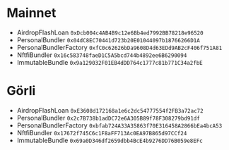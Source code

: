 # Mainnet

* AirdropFlashLoan `0xDcb004c4AB4B9c12e6Bb4ed7992BB78218e96520`
* PersonalBundler `0x04dC8EC70441d723b20E01044097b18766266D1A`
* PersonalBundlerFactory `0xfC0c62626bDa9608D4d63EDd9AB2cF406f751A81`
* NftfiBundler `0x16c583748faeD1C5A5bcd744b4892ee6B6290094`
* ImmutableBundle `0x9a129032F01EB4dDD764c1777c81b771C34a2fbE`

# Görli

* AirdropFlashLoan `0xE3608d172168a1e6c2dc54777554f2FB3a72ac72`
* PersonalBundler `0x2c7B738b1adDC72e6A305B89f78F308279bd91df`
* PersonalBundlerFactory `0xbfab724A33A35863f70E316458A2866bEa4bcA53`
* NftfiBundler `0x17672f745C6c1F8aFF713Ac0EA97B865d97CCf24`
* ImmutableBundle `0x69a0D346df2659dbb4BcE4b9276DD76B059e8EFc`
